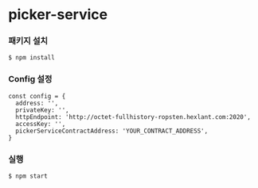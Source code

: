 # picker-service


### 패키지 설치
``` 
$ npm install
```

### Config 설정
``` 
const config = {
  address: '',
  privateKey: '',
  httpEndpoint: 'http://octet-fullhistory-ropsten.hexlant.com:2020',
  accessKey: '',
  pickerServiceContractAddress: 'YOUR_CONTRACT_ADDRESS',
}
``` 

### 실행
``` 
$ npm start
```


